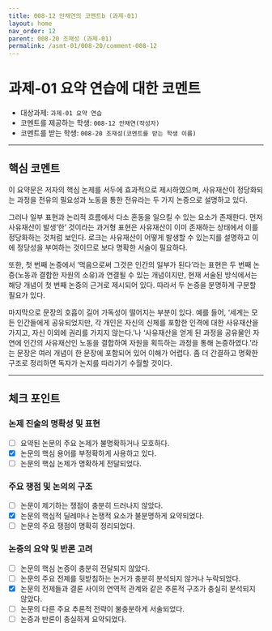 ```yaml
---
title: 008-12 안채연의 코멘트b (과제-01) 
layout: home
nav_order: 12
parent: 008-20 조재성 (과제-01)
permalink: /asmt-01/008-20/comment-008-12
---
```


# 과제-01 요약 연습에 대한 코멘트

- 대상과제: `과제-01 요약 연습`
- 코멘트를 제공하는 학생: `008-12 안채연(작성자)` 
- 코멘트를 받는 학생: `008-20 조재성(코멘트를 받는 학생 이름)` 

---

## 핵심 코멘트

이 요약문은 저자의 핵심 논제를 서두에 효과적으로 제시하였으며, 사유재산이 정당화되는 과정을 전유의 필요성과 노동을 통한 전유라는 두 가지 논증으로 설명하고 있다.

그러나 일부 표현과 논리적 흐름에서 다소 혼동을 일으킬 수 있는 요소가 존재한다. 먼저 사유재산이 발생‘한’ 것이라는 과거형 표현은 사유재산이 이미 존재하는 상태에서 이를 정당화하는 것처럼 보인다. 로크는 사유재산이 어떻게 발생할 수 있는지를 설명하고 이에 정당성을 부여하는 것이므로 보다 명확한 서술이 필요하다.

또한, 첫 번째 논증에서 ‘먹음으로써 그것은 인간의 일부가 된다’라는 표현은 두 번째 논증(노동과 결합한 자원의 소유)과 연결될 수 있는 개념이지만, 현재 서술된 방식에서는 해당 개념이 첫 번째 논증의 근거로 제시되어 있다. 따라서 두 논증을 분명하게 구분할 필요가 있다.

마지막으로 문장의 호흡이 길어 가독성이 떨어지는 부분이 있다. 예를 들어, ‘세계는 모든 인간들에게 공유되었지만, 각 개인은 자신의 신체를 포함한 인격에 대한 사유재산을 가지고, 자신 이외에 권리를 가지지 않는다.’나 ‘사유재산을 얻게 된 과정을 공유물인 자연에 인간의 사유재산인 노동을 결합하여 자원을 획득하는 과정을 통해 논증하였다.’라는 문장은 여러 개념이 한 문장에 포함되어 있어 이해가 어렵다. 좀 더 간결하고 명확한 구조로 정리하면 독자가 논지를 따라가기 수월할 것이다.

---

## 체크 포인트

### 논제 진술의 명확성 및 표현  
- [ ] 요약된 논문의 주요 논제가 불명확하거나 모호하다.  
- [x] 논문의 핵심 용어를 부정확하게 사용하고 있다.  
- [ ] 논문의 핵심 논제가 명확하게 전달되었다.  

### 주요 쟁점 및 논의의 구조  
- [ ] 논문이 제기하는 쟁점이 충분히 드러나지 않았다.  
- [x] 논문의 핵심적 딜레마나 논쟁적 요소가 불분명하게 요약되었다.  
- [ ] 논문의 주요 쟁점이 명확히 정리되었다.  

### 논증의 요약 및 반론 고려  
- [ ] 논문의 핵심 논증이 충분히 전달되지 않았다.  
- [ ] 논문의 주요 전제를 뒷받침하는 논거가 충분히 분석되지 않거나 누락되었다.  
- [x] 논문의 전제들과 결론 사이의 연역적 관계와 같은 추론적 구조가 충실히 분석되지 않았다.  
- [ ] 논문의 다른 주요 추론적 전략이 불충분하게 서술되었다.
- [ ] 논증과 반론이 충실하게 요약되었다. 